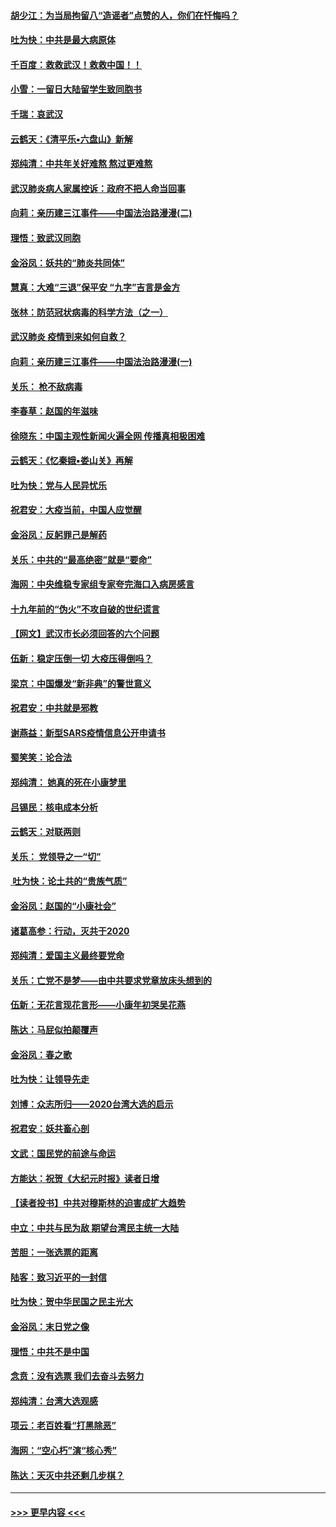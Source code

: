 #### [胡少江：为当局拘留八“造谣者”点赞的人，你们在忏悔吗？](../pages/nsc993/n11836801.md?t=02012233) 
#### [吐为快：中共是最大病原体](../pages/nsc993/n11836748.md?t=02012233) 
#### [千百度：救救武汉！救救中国！！](../pages/nsc993/n11836145.md?t=02012233) 
#### [小雪：一留日大陆留学生致同胞书](../pages/nsc993/n11834624.md?t=02012233) 
#### [千瑞：哀武汉](../pages/nsc993/n11833647.md?t=02012233) 
#### [云鹤天：《清平乐▪六盘山》新解](../pages/nsc993/n11833611.md?t=02012233) 
#### [郑纯清：中共年关好难熬 熬过更难熬](../pages/nsc993/n11833489.md?t=02012233) 
#### [武汉肺炎病人家属控诉：政府不把人命当回事](../pages/nsc993/n11833205.md?t=02012233) 
#### [向莉：亲历建三江事件——中国法治路漫漫(二)](../pages/nsc993/n11829102.md?t=02012233) 
#### [理悟：致武汉同胞](../pages/nsc993/n11831522.md?t=02012233) 
#### [金浴凤：妖共的“肺炎共同体”](../pages/nsc993/n11829448.md?t=02012233) 
#### [慧真：大难“三退”保平安 “九字”吉言是金方](../pages/nsc993/n11829501.md?t=02012233) 
#### [张林：防范冠状病毒的科学方法（之一）](../pages/nsc993/n11828618.md?t=02012233) 
#### [武汉肺炎 疫情到来如何自救？](../pages/nsc993/n11827632.md?t=02012233) 
#### [向莉：亲历建三江事件——中国法治路漫漫(一)](../pages/nsc993/n11827190.md?t=02012233) 
#### [关乐： 枪不敌病毒](../pages/nsc993/n11826746.md?t=02012233) 
#### [李春草：赵国的年滋味](../pages/nsc993/n11826321.md?t=02012233) 
#### [徐晓东：中国主观性新闻火遍全网 传播真相极困难](../pages/nsc993/n11826508.md?t=02012233) 
#### [云鹤天：《忆秦娥▪娄山关》再解](../pages/nsc993/n11824682.md?t=02012233) 
#### [吐为快：党与人民异忧乐](../pages/nsc993/n11824660.md?t=02012233) 
#### [祝君安：大疫当前，中国人应觉醒](../pages/nsc993/n11821946.md?t=02012233) 
#### [金浴凤：反躬罪己是解药](../pages/nsc993/n11820280.md?t=02012233) 
#### [关乐：中共的“最高绝密”就是“要命”](../pages/nsc993/n11816946.md?t=02012233) 
#### [海网：中央维稳专家组专家夸完海口入病房感言](../pages/nsc993/n11815138.md?t=02012233) 
#### [十九年前的“伪火”不攻自破的世纪谎言](../pages/nsc993/n11813238.md?t=02012233) 
#### [【网文】武汉市长必须回答的六个问题](../pages/nsc993/n11813848.md?t=02012233) 
#### [伍新：稳定压倒一切 大疫压得倒吗？](../pages/nsc993/n11812634.md?t=02012233) 
#### [梁京：中国爆发“新非典”的警世意义](../pages/nsc993/n11812554.md?t=02012233) 
#### [祝君安：中共就是邪教](../pages/nsc993/n11812431.md?t=02012233) 
#### [谢燕益：新型SARS疫情信息公开申请书](../pages/nsc993/n11808840.md?t=02012233) 
#### [蜀笑笑：论合法](../pages/nsc993/n11808064.md?t=02012233) 
#### [郑纯清： 她真的死在小康梦里](../pages/nsc993/n11806623.md?t=02012233) 
#### [吕锡民：核电成本分析](../pages/nsc993/n11806284.md?t=02012233) 
#### [云鹤天：对联两则](../pages/nsc993/n11805957.md?t=02012233) 
#### [关乐： 党领导之一“切”](../pages/nsc993/n11804505.md?t=02012233) 
#### [ 吐为快：论土共的“贵族气质”](../pages/nsc993/n11804490.md?t=02012233) 
#### [金浴凤：赵国的“小康社会”](../pages/nsc993/n11804452.md?t=02012233) 
#### [诸葛高参：行动，灭共于2020](../pages/nsc993/n11804120.md?t=02012233) 
#### [郑纯清：爱国主义最终要党命](../pages/nsc993/n11802197.md?t=02012233) 
#### [关乐：亡党不是梦——由中共要求党章放床头想到的](../pages/nsc993/n11802156.md?t=02012233) 
#### [伍新：无花言现花言形——小康年初哭吴花燕](../pages/nsc993/n11800044.md?t=02012233) 
#### [陈达：马屁似拍颠覆声](../pages/nsc993/n11800010.md?t=02012233) 
#### [金浴凤：春之歌](../pages/nsc993/n11797687.md?t=02012233) 
#### [吐为快：让领导先走](../pages/nsc993/n11797512.md?t=02012233) 
#### [刘博：众志所归——2020台湾大选的启示](../pages/nsc993/n11796878.md?t=02012233) 
#### [祝君安：妖共畜心剖](../pages/nsc993/n11794273.md?t=02012233) 
#### [文武：国民党的前途与命运](../pages/nsc993/n11794198.md?t=02012233) 
#### [方能达：祝贺《大纪元时报》读者日增](../pages/nsc993/n11793807.md?t=02012233) 
#### [【读者投书】中共对穆斯林的迫害成扩大趋势](../pages/nsc993/n11791371.md?t=02012233) 
#### [中立：中共与民为敌 期望台湾民主统一大陆](../pages/nsc993/n11790392.md?t=02012233) 
#### [苦胆：一张选票的距离](../pages/nsc993/n11788914.md?t=02012233) 
#### [陆客：致习近平的一封信](../pages/nsc993/n11788867.md?t=02012233) 
#### [吐为快：贺中华民国之民主光大](../pages/nsc993/n11788618.md?t=02012233) 
#### [金浴凤：末日党之像](../pages/nsc993/n11787475.md?t=02012233) 
#### [理悟：中共不是中国](../pages/nsc993/n11787463.md?t=02012233) 
#### [念贲：没有选票  我们去奋斗去努力](../pages/nsc993/n11787398.md?t=02012233) 
#### [郑纯清：台湾大选观感](../pages/nsc993/n11786210.md?t=02012233) 
#### [项云：老百姓看“打黑除恶”](../pages/nsc993/n11785398.md?t=02012233) 
#### [海网：“空心朽”演“核心秀”](../pages/nsc993/n11783874.md?t=02012233) 
#### [陈达：天灭中共还剩几步棋？](../pages/nsc993/n11783719.md?t=02012233) 

----
#### [ >>> 更早内容 <<< ](../indexes/nsc993-earlier.md)
